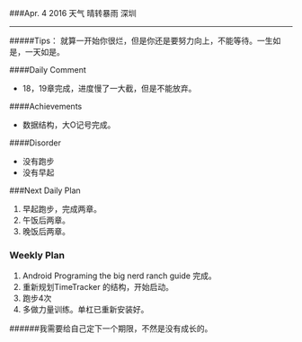 ###Apr. 4 2016 天气 晴转暴雨 深圳
***
#####Tips：
就算一开始你很烂，但是你还是要努力向上，不能等待。一生如是，一天如是。

####Daily Comment
+ 18，19章完成，进度慢了一大截，但是不能放弃。

####Achievements
+ 数据结构，大O记号完成。

####Disorder
* 没有跑步
* 没有早起

###Next Daily Plan
1. 早起跑步，完成两章。
2. 午饭后两章。
3. 晚饭后两章。

### Weekly Plan
1. Android Programing the big nerd ranch guide 完成。
2. 重新规划TimeTracker 的结构，开始启动。
3. 跑步4次 
4. 多做力量训练。单杠已重新安装好。

######我需要给自己定下一个期限，不然是没有成长的。